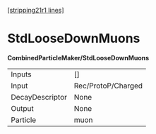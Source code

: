 [[stripping21r1 lines]](./stripping21r1-index)

# StdLooseDownMuons

**CombinedParticleMaker/StdLooseDownMuons**

|                 |                    |
|-----------------|--------------------|
| Inputs          | []               |
| Input           | Rec/ProtoP/Charged |
| DecayDescriptor | None               |
| Output          | None               |
| Particle        | muon               |
